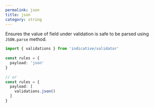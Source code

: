 ```yaml
---
permalink: json
title: json
category: string
---
```


Ensures the value of field under validation is safe to be parsed
using `JSON.parse` method.
 
```ts
import { validations } from 'indicative/validator'
 
const rules = {
  payload: 'json'
}
 
// or
const rules = {
  payload: [
    validations.json()
  ]
}
```